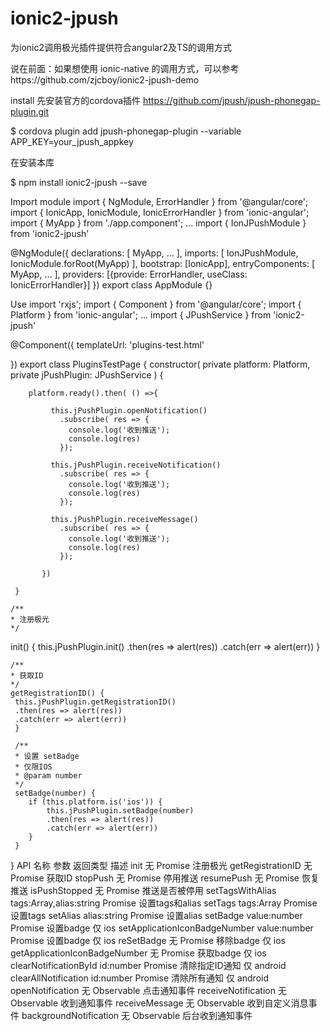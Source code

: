 # ionic2-jpush
为ionic2调用极光插件提供符合angular2及TS的调用方式

说在前面：如果想使用 ionic-native 的调用方式，可以参考https://github.com/zjcboy/ionic2-jpush-demo

install
先安装官方的cordova插件 https://github.com/jpush/jpush-phonegap-plugin.git

$ cordova plugin add jpush-phonegap-plugin --variable APP_KEY=your_jpush_appkey

在安装本库

$ npm install ionic2-jpush --save

Import module
import { NgModule, ErrorHandler } from '@angular/core';
import { IonicApp, IonicModule, IonicErrorHandler } from 'ionic-angular';
import { MyApp } from './app.component';
...
import { IonJPushModule } from 'ionic2-jpush'
 
@NgModule({
  declarations: [
    MyApp,
    ...
  ],
  imports: [
    IonJPushModule,
    IonicModule.forRoot(MyApp)
  ],
  bootstrap: [IonicApp],
  entryComponents: [
    MyApp,
    ...
  ],
  providers: [{provide: ErrorHandler, useClass: IonicErrorHandler}]
})
export class AppModule {}

Use
import 'rxjs';
import { Component } from '@angular/core';
import { Platform } from 'ionic-angular';
...
import { JPushService } from 'ionic2-jpush'
 
@Component({
  templateUrl: 'plugins-test.html'
 
})
export class PluginsTestPage {
  constructor(
    private platform: Platform,
    private jPushPlugin: JPushService
  ) {
 
        platform.ready().then( () =>{
       
             this.jPushPlugin.openNotification()
               .subscribe( res => {
                 console.log('收到推送');
                 console.log(res)
               });
       
             this.jPushPlugin.receiveNotification()
               .subscribe( res => {
                 console.log('收到推送');
                 console.log(res)
               });
       
             this.jPushPlugin.receiveMessage()
               .subscribe( res => {
                 console.log('收到推送');
                 console.log(res)
               });
       
           })
 
     }
 
    /**
    * 注册极光
    */
   init() {
    this.jPushPlugin.init()
    .then(res => alert(res))
    .catch(err => alert(err))
    }
 
    /**
    * 获取ID
    */
    getRegistrationID() {
     this.jPushPlugin.getRegistrationID()
     .then(res => alert(res))
     .catch(err => alert(err))
     }
     
     /**
     * 设置 setBadge
     * 仅限IOS
     * @param number
     */
     setBadge(number) {
        if (this.platform.is('ios')) {
            this.jPushPlugin.setBadge(number)
            .then(res => alert(res))
            .catch(err => alert(err))
        }
     } 
    
  }
  API
名称	参数	返回类型	描述
init	无	Promise	注册极光
getRegistrationID	无	Promise	获取ID
stopPush	无	Promise	停用推送
resumePush	无	Promise	恢复推送
isPushStopped	无	Promise	推送是否被停用
setTagsWithAlias	tags:Array,alias:string	Promise	设置tags和alias
setTags	tags:Array	Promise	设置tags
setAlias	alias:string	Promise	设置alias
setBadge	value:number	Promise	设置badge 仅 ios
setApplicationIconBadgeNumber	value:number	Promise	设置badge 仅 ios
reSetBadge	无	Promise	移除badge 仅 ios
getApplicationIconBadgeNumber	无	Promise	获取badge 仅 ios
clearNotificationById	id:number	Promise	清除指定ID通知 仅 android
clearAllNotification	id:number	Promise	清除所有通知 仅 android
openNotification	无	Observable	点击通知事件
receiveNotification	无	Observable	收到通知事件
receiveMessage	无	Observable	收到自定义消息事件
backgroundNotification	无	Observable	后台收到通知事件
